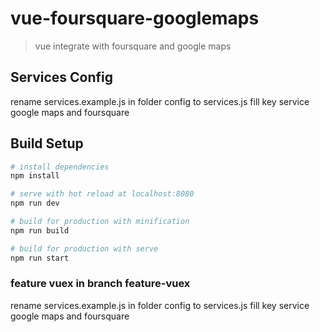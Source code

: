# vue-foursquare-googlemaps

> vue integrate with foursquare and google maps

## Services Config
rename services.example.js in folder config to services.js
fill key service google maps and foursquare

## Build Setup
``` bash
# install dependencies
npm install

# serve with hot reload at localhost:8080
npm run dev

# build for production with minification
npm run build

# build for production with serve
npm run start
```

### feature vuex in branch feature-vuex
rename services.example.js in folder config to services.js
fill key service google maps and foursquare
